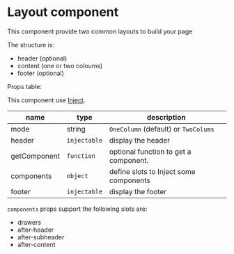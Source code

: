 # Layout component

This component provide two common layouts to build your page

The structure is:

* header (optional)
* content (one or two coloums)
* footer (optional)

Props table:

This component use [Inject](../Inject/Inject.md).

| name | type | description |
| -- | -- | -- |
| mode | string | `OneColumn` (default) or `TwoColums` |
| header | `injectable` | display the header |
| getComponent | `function`| optional function to get a component.|
| components | `object` | define slots to Inject some components |
| footer | `injectable` | display the footer |

`components` props support the following slots are:

* drawers
* after-header
* after-subheader
* after-content

